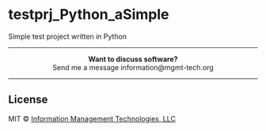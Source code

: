 # testprj_Python_aSimple
Simple test project written in Python




***

<p align="center"><b> Want to discuss software?</b><br>Send me a message <a href="mailto:information@mgmt-tech.org?Subject=Open%20Software" target="_top"></a> information@mgmt-tech.org</p>

***


## License

MIT © [Information Management Technologies, LLC](http://mgmt-tech.org)

